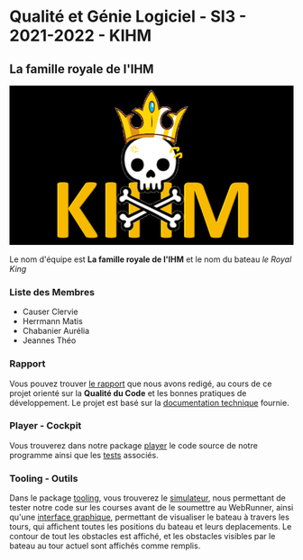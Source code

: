 # Qualité et Génie Logiciel - SI3 - 2021-2022 - KIHM

## La famille royale de l'IHM

![Drapeau](flag.png)

Le nom d'équipe est <b>La famille royale de l'IHM</b> et le nom du bateau <em> le Royal King </em>

### Liste des Membres
<ul>
<li>Causer Clervie</li>
<li>Herrmann Matis</li>
<li>Chabanier Aurélia</li>
<li>Jeannes Théo</li>
</ul>

### Rapport
Vous pouvez trouver [le rapport](./report_kihm.pdf) que nous avons redigé, au cours de ce projet orienté sur la <b>Qualité du Code</b> et les bonnes pratiques de développement. Le projet est basé sur la [documentation technique](https://github.com/mathiascouste/qgl-2122/tree/master) fournie.

### Player - Cockpit

Vous trouverez dans notre package [player](./player/src/main/java/fr/unice/polytech/si3/qgl/kihm) le code source de notre programme ainsi que les [tests](./player/src/test/java/fr/unice/polytech/si3/qgl/kihm) associés.

### Tooling - Outils

Dans le package [tooling](./tooling/src/main/java/fr/unice/polytech/si3/qgl/kihm/tooling), vous trouverez le [simulateur](./tooling/src/main/java/fr/unice/polytech/si3/qgl/kihm/tooling/Simulator.java), nous permettant de tester notre code sur les courses avant de le soumettre au WebRunner, ainsi qu'une [interface graphique](./tooling/src/main/java/fr/unice/polytech/si3/qgl/kihm/tooling/GUI), permettant de visualiser le bateau à travers les tours, qui affichent toutes les positions du bateau et leurs deplacements. Le contour de tout les obstacles est affiché, et les obstacles visibles par le bateau au tour actuel sont affichés comme remplis. 
